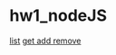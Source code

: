 # hw1_nodeJS

[list](https://ibb.co/X53kqcB)
[get ](https://ibb.co/f2W3f6f)
[add ](https://ibb.co/mvzVknF)
[remove ](https://ibb.co/VMsLbC4)


